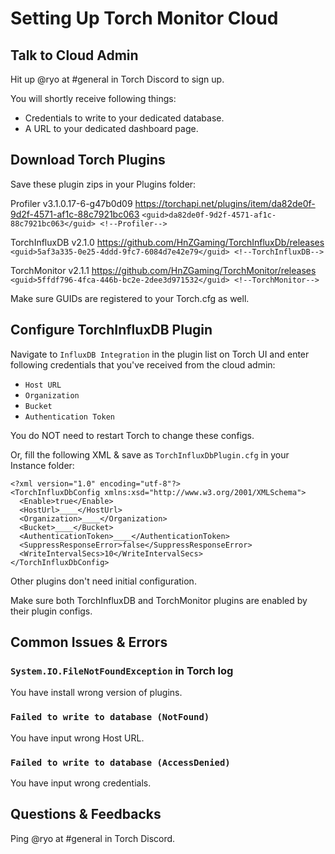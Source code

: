 # Setting Up Torch Monitor Cloud

## Talk to Cloud Admin

Hit up @ryo at #general in Torch Discord to sign up.

You will shortly receive following things:

- Credentials to write to your dedicated database.
- A URL to your dedicated dashboard page.

## Download Torch Plugins

Save these plugin zips in your Plugins folder:

Profiler v3.1.0.17-6-g47b0d09
https://torchapi.net/plugins/item/da82de0f-9d2f-4571-af1c-88c7921bc063
`<guid>da82de0f-9d2f-4571-af1c-88c7921bc063</guid> <!--Profiler-->`

TorchInfluxDB v2.1.0
https://github.com/HnZGaming/TorchInfluxDb/releases
`<guid>5af3a335-0e25-4ddd-9fc7-6084d7e42e79</guid> <!--TorchInfluxDB-->`

TorchMonitor v2.1.1
https://github.com/HnZGaming/TorchMonitor/releases 
`<guid>5ffdf796-4fca-446b-bc2e-2dee3d971532</guid> <!--TorchMonitor-->`

Make sure GUIDs are registered to your Torch.cfg as well.

## Configure TorchInfluxDB Plugin

Navigate to `InfluxDB Integration` in the plugin list on Torch UI and 
enter following credentials that you've received from the cloud admin:

- `Host URL`
- `Organization`
- `Bucket`
- `Authentication Token`

You do NOT need to restart Torch to change these configs.

Or, fill the following XML & save as `TorchInfluxDbPlugin.cfg` in your Instance folder:

```
<?xml version="1.0" encoding="utf-8"?>
<TorchInfluxDbConfig xmlns:xsd="http://www.w3.org/2001/XMLSchema">
  <Enable>true</Enable>
  <HostUrl>____</HostUrl>
  <Organization>____</Organization>
  <Bucket>____</Bucket>
  <AuthenticationToken>____</AuthenticationToken>
  <SuppressResponseError>false</SuppressResponseError>
  <WriteIntervalSecs>10</WriteIntervalSecs>
</TorchInfluxDbConfig>
```

Other plugins don't need initial configuration.

Make sure both TorchInfluxDB and TorchMonitor plugins are enabled by their plugin configs.

## Common Issues & Errors

### `System.IO.FileNotFoundException` in Torch log

You have install wrong version of plugins.

### `Failed to write to database (NotFound)`

You have input wrong Host URL.

### `Failed to write to database (AccessDenied)`

You have input wrong credentials.

## Questions & Feedbacks

Ping @ryo at #general in Torch Discord.
